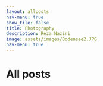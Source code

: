 ```yaml
---
layout: allposts
nav-menu: true
show_tile: false
title: Photography
description: Reza Naziri
image: assets/images/Bodensee2.JPG
nav-menu: true
---
```


<h1>All posts</h1>
